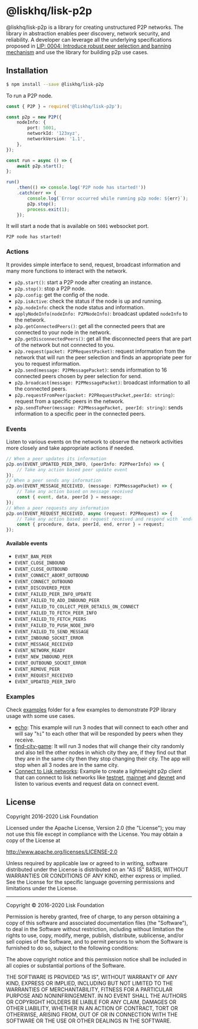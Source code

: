 # @liskhq/lisk-p2p

@liskhq/lisk-p2p is a library for creating unstructured P2P networks. The library in abstraction enables peer discovery, network security, and reliability. A developer can leverage all the underlying specifications proposed in [LIP: 0004: Introduce robust peer selection and banning mechanism](https://github.com/LiskHQ/lips/blob/master/proposals/lip-0004.md) and use the library for building p2p use cases.

## Installation

```sh
$ npm install --save @liskhq/lisk-p2p
```

To run a P2P node.

```typescript
const { P2P } = require('@liskhq/lisk-p2p');

const p2p = new P2P({
	nodeInfo: {
		port: 5001,
		networkId: '123xyz',
		networkVersion: '1.1',
	},
});

const run = async () => {
	await p2p.start();
};

run()
	.then(() => console.log('P2P node has started!'))
	.catch(err => {
		console.log(`Error occurred while running p2p node: ${err}`);
		p2p.stop();
		process.exit(1);
	});
```

It will start a node that is available on `5001` websocket port.

```shell
P2P node has started!
```

### Actions

It provides simple interface to send, request, broadcast information and many more functions to interact with the network.

- `p2p.start()`: start a P2P node after creating an instance.
- `p2p.stop()`: stop a P2P node.
- `p2p.config`: get the config of the node.
- `p2p.isActive`: check the status if the node is up and running.
- `p2p.nodeInfo`: check the node status and information.
- `applyNodeInfo(nodeInfo: P2PNodeInfo)`: broadcast updated `nodeInfo` to the network.
- `p2p.getConnectedPeers()`: get all the connected peers that are connected to your node in the network.
- `p2p.getDisconnectedPeers()`: get all the disconnected peers that are part of the network but not connected to you.
- `p2p.request(packet: P2PRequestPacket)`: request information from the network that will run the peer selection and finds an appropriate peer for you to request information.
- `p2p.send(message: P2PMessagePacket)`: sends information to 16 connected peers chosen by peer selection for send.
- `p2p.broadcast(message: P2PMessagePacket)`: broadcast information to all the connected peers.
- `p2p.requestFromPeer(packet: P2PRequestPacket,peerId: string)`: request from a specific peers in the network.
- `p2p.sendToPeer(message: P2PMessagePacket, peerId: string)`: sends information to a specific peer in the connected peers.

### Events

Listen to various events on the network to observe the network activities more closely and take appropriate actions if needed.

```typescript
// When a peer updates its information
p2p.on(EVENT_UPDATED_PEER_INFO, (peerInfo: P2PPeerInfo) => {
	// Take any action based peer update event
});
// When a peer sends any information
p2p.on(EVENT_MESSAGE_RECEIVED, (message: P2PMessagePacket) => {
	// Take any action based on message received
	const { event, data, peerId } = message;
});
// When a peer requests any information
p2p.on(EVENT_REQUEST_RECEIVED, async (request: P2PRequest) => {
	// Take any action based on request received and respond with `end(results)` with results or return an error by `error(new Error('Request was not processed successfully'))`
	const { procedure, data, peerId, end, error } = request;
});
```

#### Available events

- `EVENT_BAN_PEER`
- `EVENT_CLOSE_INBOUND`
- `EVENT_CLOSE_OUTBOUND`
- `EVENT_CONNECT_ABORT_OUTBOUND`
- `EVENT_CONNECT_OUTBOUND`
- `EVENT_DISCOVERED_PEER`
- `EVENT_FAILED_PEER_INFO_UPDATE`
- `EVENT_FAILED_TO_ADD_INBOUND_PEER`
- `EVENT_FAILED_TO_COLLECT_PEER_DETAILS_ON_CONNECT`
- `EVENT_FAILED_TO_FETCH_PEER_INFO`
- `EVENT_FAILED_TO_FETCH_PEERS`
- `EVENT_FAILED_TO_PUSH_NODE_INFO`
- `EVENT_FAILED_TO_SEND_MESSAGE`
- `EVENT_INBOUND_SOCKET_ERROR`
- `EVENT_MESSAGE_RECEIVED`
- `EVENT_NETWORK_READY`
- `EVENT_NEW_INBOUND_PEER`
- `EVENT_OUTBOUND_SOCKET_ERROR`
- `EVENT_REMOVE_PEER`
- `EVENT_REQUEST_RECEIVED`
- `EVENT_UPDATED_PEER_INFO`

### Examples

Check [examples](examples/) folder for a few examples to demonstrate P2P library usage with some use cases.

- [echo](examples/echo): This example will run 3 nodes that will connect to each other and will say "`hi`" to each other that will be responded by peers when they receive.
- [find-city-game](examples/find-city-game): It will run 3 nodes that will change their city randomly and also tell the other nodes in which city they are, if they find out that they are in the same city then they stop changing their city. The app will stop when all 3 nodes are in the same city.
- [Connect to Lisk networks](examples/lisk-networks): Example to create a lightweight p2p client that can connect to lisk networks like [testnet](examples/lisk-networks/connect_to_testnet.ts), [mainnet](examples/lisk-networks/connect_to_mainnet.ts) and [devnet](examples/lisk-networks/connect_to_devnet.ts) and listen to various events and request data on connect event.

## License

Copyright 2016-2020 Lisk Foundation

Licensed under the Apache License, Version 2.0 (the "License");
you may not use this file except in compliance with the License.
You may obtain a copy of the License at

http://www.apache.org/licenses/LICENSE-2.0

Unless required by applicable law or agreed to in writing, software
distributed under the License is distributed on an "AS IS" BASIS,
WITHOUT WARRANTIES OR CONDITIONS OF ANY KIND, either express or implied.
See the License for the specific language governing permissions and
limitations under the License.

---

Copyright © 2016-2020 Lisk Foundation

Permission is hereby granted, free of charge, to any person obtaining a copy of this software and associated documentation files (the "Software"), to deal in the Software without restriction, including without limitation the rights to use, copy, modify, merge, publish, distribute, sublicense, and/or sell copies of the Software, and to permit persons to whom the Software is furnished to do so, subject to the following conditions:

The above copyright notice and this permission notice shall be included in all copies or substantial portions of the Software.

THE SOFTWARE IS PROVIDED "AS IS", WITHOUT WARRANTY OF ANY KIND, EXPRESS OR IMPLIED, INCLUDING BUT NOT LIMITED TO THE WARRANTIES OF MERCHANTABILITY, FITNESS FOR A PARTICULAR PURPOSE AND NONINFRINGEMENT. IN NO EVENT SHALL THE AUTHORS OR COPYRIGHT HOLDERS BE LIABLE FOR ANY CLAIM, DAMAGES OR OTHER LIABILITY, WHETHER IN AN ACTION OF CONTRACT, TORT OR OTHERWISE, ARISING FROM, OUT OF OR IN CONNECTION WITH THE SOFTWARE OR THE USE OR OTHER DEALINGS IN THE SOFTWARE.

[lisk core github]: https://github.com/LiskHQ/lisk
[lisk documentation site]: https://lisk.io/documentation/lisk-elements
